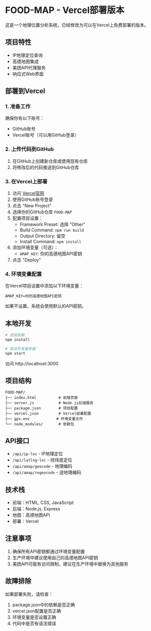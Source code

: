 # FOOD-MAP - Vercel部署版本

这是一个地理位置分析系统，已经修改为可以在Vercel上免费部署的版本。

## 项目特性

- IP地理定位查询
- 高德地图集成
- 美团API代理服务
- 响应式Web界面

## 部署到Vercel

### 1. 准备工作

确保你有以下账号：
- GitHub账号
- Vercel账号（可以用GitHub登录）

### 2. 上传代码到GitHub

1. 在GitHub上创建新仓库或使用现有仓库
2. 将修改后的代码推送到GitHub仓库

### 3. 在Vercel上部署

1. 访问 [Vercel官网](https://vercel.com)
2. 使用GitHub账号登录
3. 点击 "New Project"
4. 选择你的GitHub仓库 `FOOD-MAP`
5. 配置项目设置：
   - Framework Preset: 选择 "Other"
   - Build Command: `npm run build`
   - Output Directory: 留空
   - Install Command: `npm install`
6. 添加环境变量（可选）：
   - `AMAP_KEY`: 你的高德地图API密钥
7. 点击 "Deploy"

### 4. 环境变量配置

在Vercel项目设置中添加以下环境变量：

```
AMAP_KEY=你的高德地图API密钥
```

如果不设置，系统会使用默认的API密钥。

## 本地开发

```bash
# 安装依赖
npm install

# 启动开发服务器
npm start
```

访问 http://localhost:3000

## 项目结构

```
FOOD-MAP/
├── index.html          # 前端页面
├── server.js           # Node.js后端服务
├── package.json        # 项目配置
├── vercel.json         # Vercel部署配置
├── gps.env            # 环境变量文件
└── node_modules/       # 依赖包
```

## API接口

- `/api/ip-loc` - IP地理定位
- `/api/latlng-loc` - 经纬度定位
- `/api/amap/geocode` - 地理编码
- `/api/amap/regeocode` - 逆地理编码

## 技术栈

- 前端：HTML, CSS, JavaScript
- 后端：Node.js, Express
- 地图：高德地图API
- 部署：Vercel

## 注意事项

1. 确保所有API密钥都通过环境变量配置
2. 生产环境中建议使用自己的高德地图API密钥
3. 美团API可能有访问限制，建议在生产环境中替换为其他服务

## 故障排除

如果部署失败，请检查：
1. package.json中的依赖是否正确
2. vercel.json配置是否正确
3. 环境变量是否设置正确
4. 代码中是否有语法错误

